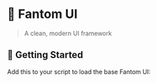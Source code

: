 # 🌌 Fantom UI

> A clean, modern  UI framework

## 🚀 Getting Started

Add this to your script to load the base Fantom UI:

